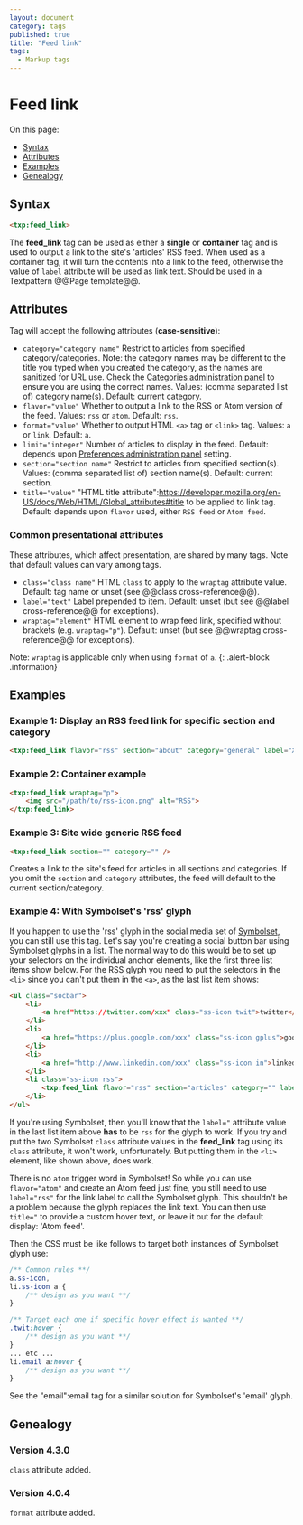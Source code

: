 ```yaml
---
layout: document
category: tags
published: true
title: "Feed link"
tags:
  - Markup tags
---
```


# Feed link

On this page:

* [Syntax](#user-content-syntax)
* [Attributes](#user-content-attributes)
* [Examples](#user-content-examples)
* [Genealogy](#user-content-genealogy)

## Syntax

```html
<txp:feed_link>
```

The **feed_link** tag can be used as either a __single__ or __container__ tag and is used to output a link to the site's 'articles' RSS feed. When used as a container tag, it will turn the contents into a link to the feed, otherwise the value of `label` attribute will be used as link text. Should be used in a Textpattern @@Page template@@.

## Attributes

Tag will accept the following attributes (**case-sensitive**):

* `category="category name"`
Restrict to articles from specified category/categories. Note: the category names may be different to the title you typed when you created the category, as the names are sanitized for URL use. Check the [Categories administration panel](../administration/categories-panel) to ensure you are using the correct names.
Values: (comma separated list of) category name(s).
Default: current category.
* `flavor="value"`
Whether to output a link to the RSS or Atom version of the feed.
Values: `rss` or `atom`.
Default: `rss`.
* `format="value"`
Whether to output HTML `<a>` tag or `<link>` tag.
Values: `a` or `link`.
Default: `a`.
* `limit="integer"`
Number of articles to display in the feed.
Default: depends upon [Preferences administration panel](../administration/preferences-panel) setting.
* `section="section name"`
Restrict to articles from specified section(s).
Values: (comma separated list of) section name(s).
Default: current section.
* `title="value"`
"HTML title attribute":https://developer.mozilla.org/en-US/docs/Web/HTML/Global_attributes#title to be applied to link tag.
Default: depends upon `flavor` used, either `RSS feed` or `Atom feed`.

### Common presentational attributes

These attributes, which affect presentation, are shared by many tags. Note that default values can vary among tags.

* `class="class name"`
HTML `class` to apply to the `wraptag` attribute value.
Default: tag name or unset (see @@class cross-reference@@).
* `label="text"`
Label prepended to item.
Default: unset (but see @@label cross-reference@@ for exceptions).
* `wraptag="element"`
HTML element to wrap feed link, specified without brackets (e.g. `wraptag="p"`).
Default: unset (but see @@wraptag cross-reference@@ for exceptions).

Note: `wraptag` is applicable only when using `format` of `a`.
{: .alert-block .information}

## Examples

### Example 1: Display an RSS feed link for specific section and category

```html
<txp:feed_link flavor="rss" section="about" category="general" label="XML" wraptag="p" />
```

### Example 2: Container example

```html
<txp:feed_link wraptag="p">
    <img src="/path/to/rss-icon.png" alt="RSS">
</txp:feed_link>
```

### Example 3: Site wide generic RSS feed

```html
<txp:feed_link section="" category="" />
```

Creates a link to the site's feed for articles in all sections and categories. If you omit the `section` and `category` attributes, the feed will default to the current section/category.

### Example 4: With Symbolset's 'rss' glyph

If you happen to use the 'rss' glyph in the social media set of [Symbolset](http://symbolset.com), you can still use this tag. Let's say you're creating a social button bar using Symbolset glyphs in a list. The normal way to do this would be to set up your selectors on the individual anchor elements, like the first three list items show below. For the RSS glyph you need to put the selectors in the `<li>` since you can't put them in the `<a>`, as the last list item shows:

```html
<ul class="socbar">
    <li>
        <a href"https://twitter.com/xxx" class="ss-icon twit">twitter</a>
    </li>
    <li>
        <a href="https://plus.google.com/xxx" class="ss-icon gplus">googleplus</a>
    </li>
    <li>
        <a href="http://www.linkedin.com/xxx" class="ss-icon in">linkedin</a>
    </li>
    <li class="ss-icon rss">
        <txp:feed_link flavor="rss" section="articles" category="" label="rss" />
    </li>
</ul>
```

If you're using Symbolset, then you'll know that the `label="` attribute value in the last list item above **has** to be `rss` for the glyph to work. If you try and put the two Symbolset `class` attribute values in the **feed_link** tag using its `class` attribute, it won't work, unfortunately. But putting them in the `<li>` element, like shown above, does work.

There is no `atom` trigger word in Symbolset! So while you can use `flavor="atom"` and create an Atom feed just fine, you still need to use `label="rss"` for the link label to call the Symbolset glyph. This shouldn't be a problem because the glyph replaces the link text. You can then use `title="` to provide a custom hover text, or leave it out for the default display: 'Atom feed'.

Then the CSS must be like follows to target both instances of Symbolset glyph use:

```css
/** Common rules **/
a.ss-icon,
li.ss-icon a {
    /** design as you want **/
}

/** Target each one if specific hover effect is wanted **/
.twit:hover {
    /** design as you want **/
}
... etc ...
li.email a:hover {
    /** design as you want **/
}
```

See the "email":email tag for a similar solution for Symbolset's 'email' glyph.

## Genealogy

### Version 4.3.0

`class` attribute added.

### Version 4.0.4

`format` attribute added.
